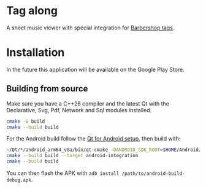 # Tag along

A sheet music viewer with special integration for [Barbershop tags](https://www.barbershoptags.com/).

# Installation

In the future this application will be available on the Google Play Store.

## Building from source

Make sure you have a C++26 compiler and the latest Qt with the Declarative, Svg, Pdf, Network and Sql modules installed.

```bash
cmake -B build
cmake --build build
```

For the Android build follow the [Qt for Android setup](https://doc.qt.io/qt-6/android.html), then build with:

```bash
~/Qt/*/android_arm64_v8a/bin/qt-cmake -DANDROID_SDK_ROOT=$HOME/Android/Sdk -DANDROID_NDK_ROOT=$HOME/Android/Sdk/ndk/* -B build -G Ninja
cmake --build build --target android-integration
cmake --build build
```

You can then flash the APK with `adb install /path/to/android-build-debug.apk`.
